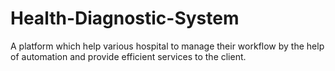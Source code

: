 # Health-Diagnostic-System
A platform which help various hospital to manage their workflow by the help of automation and provide efficient services to the client.
